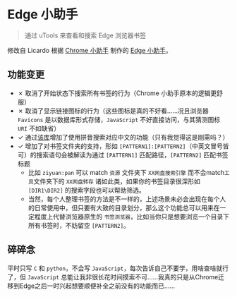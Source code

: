 # Edge 小助手

> 通过 uTools 来查看和搜索 Edge 浏览器书签

修改自 Licardo 根据 [Chrome 小助手](https://github.com/in3102/utools-chrome_helper) 制作的 [Edge 小助手](https://github.com/L1cardo/Edge-Helper-uTools)。

## 功能变更

+ ✗ 取消了开始状态下搜索所有书签的行为（Chrome 小助手原本的逻辑更舒服）
+ ✗ 取消了显示链接图标的行为（这些图标是真的不好看……况且浏览器 `Favicons` 是以数据库形式存储，`JavaScript` 不好直接访问，与其猜测图标 `URI` 不如缺省）
+ ✓ 通过[该库](https://github.com/sxei/pinyinjs)增加了使用拼音搜索对应中文的功能（只有我觉得这是刚需吗？）
+ ✓ 增加了对书签文件夹的支持，形如 `[PATTERN1]:[PATTERN2]`（中英文冒号皆可）的搜索语句会被解读为通过 `[PATTERN1]` 匹配路径，`[PATTERN2]` 匹配书签标题
    + 比如 `ziyuan:pan` 可以 match `资源` 文件夹下 `XX网盘搜索引擎` 而不会match`工具`文件夹下的 `XX网盘转存` 诸如此类，如果你的书签目录很深形如 `[DIR1\DIR2]` 的搜索字段也可以帮助筛选。
    + 当然，每个人整理书签的方法是不一样的，上述场景未必会出现在每个人的日常使用中，但只要有大致的目录划分，那么这个功能总可以用来在一定程度上代替浏览器原生的 `书签浏览器`，比如当你只是想要浏览一个目录下所有书签时，不妨留空 `[PATTERN2]`。


## 碎碎念

平时只写 `C` 和 `python`，不会写 `JavaScript`，每次告诉自己不要学，用啥查啥就行了，但 `JavaScript` 总能让我非很长花时间摸索不可……我真的只是从Chrome迁移到Edge之后一时兴起想要顺便补全之前没有的功能而已……